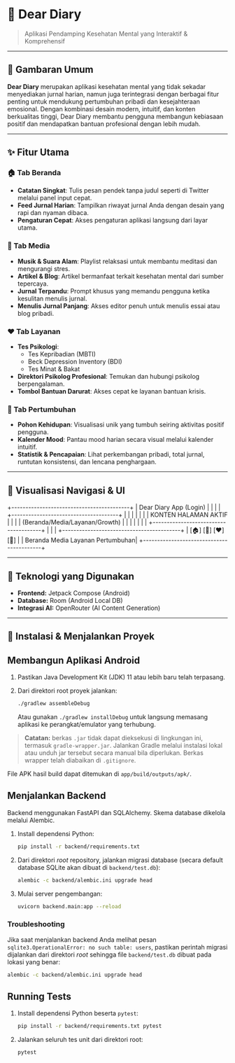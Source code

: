 # 🌿 Dear Diary
> Aplikasi Pendamping Kesehatan Mental yang Interaktif & Komprehensif

---

## 🎯 Gambaran Umum
**Dear Diary** merupakan aplikasi kesehatan mental yang tidak sekadar menyediakan jurnal harian, namun juga terintegrasi dengan berbagai fitur penting untuk mendukung pertumbuhan pribadi dan kesejahteraan emosional. Dengan kombinasi desain modern, intuitif, dan konten berkualitas tinggi, Dear Diary membantu pengguna membangun kebiasaan positif dan mendapatkan bantuan profesional dengan lebih mudah.

---

## ✨ Fitur Utama

### 🏠 Tab Beranda
- **Catatan Singkat**: Tulis pesan pendek tanpa judul seperti di Twitter melalui panel input cepat.
- **Feed Jurnal Harian**: Tampilkan riwayat jurnal Anda dengan desain yang rapi dan nyaman dibaca.
- **Pengaturan Cepat**: Akses pengaturan aplikasi langsung dari layar utama.

### 🎵 Tab Media
- **Musik & Suara Alam**: Playlist relaksasi untuk membantu meditasi dan mengurangi stres.
- **Artikel & Blog**: Artikel bermanfaat terkait kesehatan mental dari sumber tepercaya.
- **Jurnal Terpandu**: Prompt khusus yang memandu pengguna ketika kesulitan menulis jurnal.
- **Menulis Jurnal Panjang**: Akses editor penuh untuk menulis essai atau blog pribadi.

### ❤️ Tab Layanan
- **Tes Psikologi**:
  - Tes Kepribadian (MBTI)
  - Beck Depression Inventory (BDI)
  - Tes Minat & Bakat
- **Direktori Psikolog Profesional**: Temukan dan hubungi psikolog berpengalaman.
- **Tombol Bantuan Darurat**: Akses cepat ke layanan bantuan krisis.

### 🌳 Tab Pertumbuhan
- **Pohon Kehidupan**: Visualisasi unik yang tumbuh seiring aktivitas positif pengguna.
- **Kalender Mood**: Pantau mood harian secara visual melalui kalender intuitif.
- **Statistik & Pencapaian**: Lihat perkembangan pribadi, total jurnal, runtutan konsistensi, dan lencana penghargaan.

---

## 📱 Visualisasi Navigasi & UI
+------------------------------------------+
| Dear Diary App (Login) |
| |
| +--------------------------------------+ |
| | | |
| | KONTEN HALAMAN AKTIF | |
| | (Beranda/Media/Layanan/Growth) | |
| | | |
| +--------------------------------------+ |
| |
+------------------------------------------+
| [🏠] [🎵] [❤️] [🌳] |
| Beranda Media Layanan Pertumbuhan|
+------------------------------------------+


---

## 🚧 Teknologi yang Digunakan
- **Frontend:** Jetpack Compose (Android)
- **Database:** Room (Android Local DB)
- **Integrasi AI:** OpenRouter (AI Content Generation)

---

## 📌 Instalasi & Menjalankan Proyek


## Membangun Aplikasi Android

1. Pastikan Java Development Kit (JDK) 11 atau lebih baru telah terpasang.
2. Dari direktori root proyek jalankan:

   ```bash
   ./gradlew assembleDebug
   ```

   Atau gunakan `./gradlew installDebug` untuk langsung memasang aplikasi ke
   perangkat/emulator yang terhubung.

> **Catatan:** berkas `.jar` tidak dapat dieksekusi di lingkungan ini, termasuk `gradle-wrapper.jar`. Jalankan Gradle melalui instalasi lokal atau unduh jar tersebut secara manual bila diperlukan. Berkas wrapper telah diabaikan di `.gitignore`.

File APK hasil build dapat ditemukan di `app/build/outputs/apk/`.

## Menjalankan Backend

Backend menggunakan FastAPI dan SQLAlchemy. Skema database dikelola melalui Alembic.

1. Install dependensi Python:

   ```bash
   pip install -r backend/requirements.txt
   ```

2. Dari direktori *root* repository, jalankan migrasi database (secara default
   database SQLite akan dibuat di `backend/test.db`):

   ```bash
   alembic -c backend/alembic.ini upgrade head
   ```

3. Mulai server pengembangan:

   ```bash
   uvicorn backend.main:app --reload
   ```

### Troubleshooting

Jika saat menjalankan backend Anda melihat pesan `sqlite3.OperationalError: no such table: users`,
pastikan perintah migrasi dijalankan dari direktori *root* sehingga file
`backend/test.db` dibuat pada lokasi yang benar:

```bash
alembic -c backend/alembic.ini upgrade head
```

## Running Tests

1. Install dependensi Python beserta `pytest`:

   ```bash
   pip install -r backend/requirements.txt pytest
   ```

2. Jalankan seluruh tes unit dari direktori root:

   ```bash
   pytest
   ```
